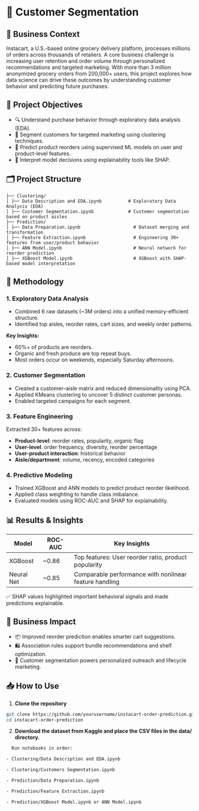 
# 🛒 Customer Segmentation 

## 📌 Business Context

Instacart, a U.S.-based online grocery delivery platform, processes millions of orders across thousands of retailers. A core business challenge is increasing user retention and order volume through personalized recommendations and targeted marketing. With more than 3 million anonymized grocery orders from 200,000+ users, this project explores how data science can drive these outcomes by understanding customer behavior and predicting future purchases.



## 🎯 Project Objectives

- 🔍 Understand purchase behavior through exploratory data analysis (EDA).
- 🧮 Segment customers for targeted marketing using clustering techniques.
- 🤖 Predict product reorders using supervised ML models on user and product-level features.
- 🧠 Interpret model decisions using explainability tools like SHAP.



## 🗂️ Project Structure


```  
├── Clustering/                                  
│ ├── Data Description and EDA.ipynb          # Exploratory Data Analysis (EDA)  
│ ├── Customer Segmentation.ipynb             # Customer segmentation based on product aisles  
├── Prediction/                           
│ ├── Data Preparation.ipynb                    # Dataset merging and transformation
│ ├── Feature Extraction.ipynb                  # Engineering 30+ features from user/product behavior
│ ├── ANN Model.ipynb                           # Neural network for reorder prediction
│ ├── XGBoost Model.ipynb                       # XGBoost with SHAP-based model interpretation
```

## 🧠 Methodology

### 1. Exploratory Data Analysis
- Combined 6 raw datasets (~3M orders) into a unified memory-efficient structure.
- Identified top aisles, reorder rates, cart sizes, and weekly order patterns.

**Key Insights:**
- 60%+ of products are reorders.
- Organic and fresh produce are top repeat buys.
- Most orders occur on weekends, especially Saturday afternoons.

### 2. Customer Segmentation
- Created a customer–aisle matrix and reduced dimensionality using PCA.
- Applied KMeans clustering to uncover 5 distinct customer personas.
- Enabled targeted campaigns for each segment.

### 3. Feature Engineering
Extracted 30+ features across:

- **Product-level**: reorder rates, popularity, organic flag  
- **User-level**: order frequency, diversity, reorder percentage  
- **User-product interaction**: historical behavior  
- **Aisle/department**: volume, recency, encoded categories  

### 4. Predictive Modeling
- Trained XGBoost and ANN models to predict product reorder likelihood.
- Applied class weighting to handle class imbalance.
- Evaluated models using ROC-AUC and SHAP for explainability.


## 📊 Results & Insights

| Model        | ROC-AUC | Key Insights |
|--------------|---------|--------------|
| XGBoost      | ~0.86   | Top features: User reorder ratio, product popularity |
| Neural Net   | ~0.85   | Comparable performance with nonlinear feature handling |

✅ SHAP values highlighted important behavioral signals and made predictions explainable.

## 🚀 Business Impact

- 📦 Improved reorder prediction enables smarter cart suggestions.
- 🛍️ Association rules support bundle recommendations and shelf optimization.
- 👥 Customer segmentation powers personalized outreach and lifecycle marketing.

## 📥 How to Use

1. **Clone the repository**
```bash
git clone https://github.com/yourusername/instacart-order-prediction.git
cd instacart-order-prediction
```

2. **Download the dataset from Kaggle and place the CSV files in the data/ directory.**

```bash
  Run notebooks in order:

- Clustering/Data Description and EDA.ipynb

- Clustering/Customers Segmentation.ipynb

- Prediction/Data Preparation.ipynb

- Prediction/Feature Extraction.ipynb

- Prediction/XGBoost Model.ipynb or ANN Model.ipynb
```
